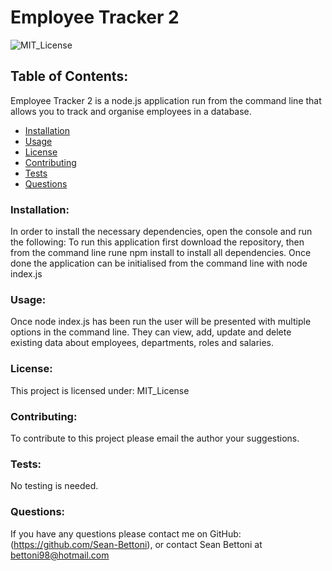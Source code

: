   # Employee Tracker 2

  ![MIT_License](https://img.shields.io/badge/MIT_License-License-purple)
  ## Table of Contents:
  Employee Tracker 2 is a node.js application run from the command line that allows you to track and organise employees in a database.
  * [Installation](#install)
  * [Usage](#usage)
  * [License](#license)
  * [Contributing](#contribute)
  * [Tests](#tests)
  * [Questions](#questions)
  ### Installation:
  In order to install the necessary dependencies, open the console and run the following:
  To run this application first download the repository, then from the command line rune npm install to install all dependencies. Once done the application can be initialised from the command line with node index.js
  ### Usage:
  Once node index.js has been run the user will be presented with multiple options in the command line. They can view, add, update and delete  existing data about employees, departments, roles and salaries.
  ### License:
  This project is licensed under:
  MIT_License
  ### Contributing:
  To contribute to this project please email the author your suggestions.
  ### Tests:
  No testing is needed.
  ### Questions:
  If you have any questions please contact me on GitHub:
  (https://github.com/Sean-Bettoni), or contact Sean Bettoni at bettoni98@hotmail.com
